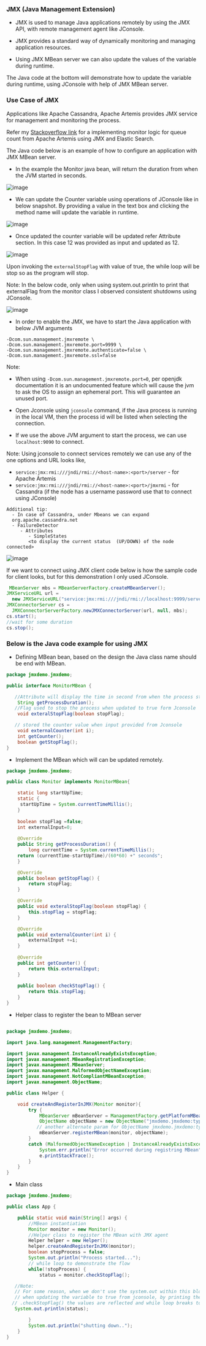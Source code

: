 ### JMX (Java Management Extension)

 - JMX is used to manage Java applications remotely by using the JMX API, with remote management agent like JConsole.

 - JMX provides a standard way of dynamically monitoring and managing application resources.

 - Using JMX MBean server we can also update the values of the variable during runtime.

The Java code at the bottom will demonstrate how to update the variable during runtime, using JConsole with help of JMX MBean server.

### Use Case of JMX
Applications like Apache Cassandra, Apache Artemis provides JMX service for management and monitoring the process.

Refer my [Stackoverflow link](https://stackoverflow.com/questions/63162424/activemq-artemis-and-logstash-jmx-input) for a implementing monitor logic for queue count from Apache Artemis using JMX and Elastic Search.

The Java code below is an example of how to configure an application with JMX MBean server.

 - In the example the Monitor java bean, will return the duration from when the JVM started in seconds.

![image](https://user-images.githubusercontent.com/6425536/158005143-c0cdfaf3-d160-41c9-9765-8b14732c94da.png)

- We can update the Counter variable using operations of JConsole like in below snapshot. By providing a value in the text box and clicking the method name will update the variable in runtime.

![image](https://user-images.githubusercontent.com/6425536/158005504-0cf2c02e-aa61-478c-94fa-095d9f872e09.png)

- Once updated the counter variable will be updated refer Attribute section. In this case 12 was provided as input and updated as 12.

![image](https://user-images.githubusercontent.com/6425536/158005177-ca8e5729-b1a7-4bac-a75b-2c9ae9c9357b.png)

Upon invoking the `externalStopFlag` with value of true, the while loop will be stop so as the program will stop.
 
 Note: In the below code, only when using system.out.println to print that externalFlag from the monitor class I observed consistent shutdowns using JConsole.
 
![image](https://user-images.githubusercontent.com/6425536/158005237-117b93a9-c7a4-4668-8e68-09617402064e.png)

- In order to enable the JMX, we have to start the Java application with below JVM arguments

```
-Dcom.sun.management.jmxremote \
-Dcom.sun.management.jmxremote.port=9999 \
-Dcom.sun.management.jmxremote.authenticate=false \
-Dcom.sun.management.jmxremote.ssl=false
```

Note:
  - When using `-Dcom.sun.management.jmxremote.port=0`, per openjdk documentation it is an undocumented feature which will cause the jvm to ask the OS to assign an ephemeral port. This will guarantee an unused port.

- Open Jconsole using `jconsole` command, if the Java process is running in the local VM, then the process id will be listed when selecting the connection.
- If we use the above JVM argument to start the process, we can use `localhost:9090` to connect.

Note: Using jconsole to connect services remotely we can use any of the one options and URL looks like,   
 - `service:jmx:rmi:///jndi/rmi://<host-name>:<port>/server`  - for Apache Artemis 
 - `service:jmx:rmi:///jndi/rmi://<host-name>:<port>/jmxrmi` - for Cassandra (if the node has a username password use that to connect using JConsole)

```
Additional tip:
  - In case of Cassandra, under Mbeans we can expand 
  org.apache.cassandra.net
  - FailureDetector
     - Attributes
        - SimpleStates   
        <to display the current status  (UP/DOWN) of the node connected> 
```

![image](https://user-images.githubusercontent.com/6425536/158005344-6ada0383-ceeb-4c4c-aa16-2cbcea0c6588.png)

If we want to connect using JMX client code below is how the sample code for client looks, but for this demonstration I only used JConsole.

```java
 MBeanServer mbs = MBeanServerFactory.createMBeanServer(); 
JMXServiceURL url = 
  new JMXServiceURL("service:jmx:rmi:///jndi/rmi://localhost:9999/server"); 
JMXConnectorServer cs = 
  JMXConnectorServerFactory.newJMXConnectorServer(url, null, mbs); 
cs.start(); 
//wait for some duration
cs.stop();
```

### Below is the Java code example for using JMX 

- Defining MBean bean, based on the design the Java class name should be end with MBean.

```java
package jmxdemo.jmxdemo;

public interface MonitorMBean {

   //Attribute will display the time in second from when the process started
	String getProcessDuration();
   //Flag used to stop the process when updated to true form Jconsole
	void exteralStopFlag(boolean stopFlag);

   // stored the counter value when input provided from Jconsole
	void externalCounter(int i);
	int getCounter();
	boolean getStopFlag();
}
```

- Implement the MBean which will can be updated remotely.

```java
package jmxdemo.jmxdemo;

public class Monitor implements MonitorMBean{

	static long startUpTime;
	static {
	 startUpTime = System.currentTimeMillis();	
	}
	
	boolean stopFlag =false;
	int externalInput=0;
	
	@Override
	public String getProcessDuration() {
		long currentTime = System.currentTimeMillis();
  	return (currentTime-startUpTime)/(60*60) +" seconds";
	}

	@Override
	public boolean getStopFlag() {
		return stopFlag;
	}

	@Override
	public void exteralStopFlag(boolean stopFlag) {
		this.stopFlag = stopFlag;
	}

	@Override
	public void externalCounter(int i) {
		externalInput +=i;
	}
	
	@Override
	public int getCounter() {
		return this.externalInput;
	}
	
	public boolean checkStopFlag() {
		return this.stopFlag;
	}
}
```

- Helper class to register the bean to MBean server

```java

package jmxdemo.jmxdemo;

import java.lang.management.ManagementFactory;

import javax.management.InstanceAlreadyExistsException;
import javax.management.MBeanRegistrationException;
import javax.management.MBeanServer;
import javax.management.MalformedObjectNameException;
import javax.management.NotCompliantMBeanException;
import javax.management.ObjectName;

public class Helper {

	void createAndRegisterInJMX(Monitor monitor){
		try {
			MBeanServer mBeanServer = ManagementFactory.getPlatformMBeanServer();
			ObjectName objectName = new ObjectName("jmxdemo.jmxdemo:type=monitor");
           // another alternate param for ObjectName jmxdemo.jmxdemo:type=basic,mame=monitor
			mBeanServer.registerMBean(monitor, objectName);
		}
		catch (MalformedObjectNameException | InstanceAlreadyExistsException | MBeanRegistrationException | NotCompliantMBeanException e) {
			System.err.println("Error occurred during registring MBean");
			e.printStackTrace();
		}
	}
}
```

- Main class

```java
package jmxdemo.jmxdemo;

public class App {

	public static void main(String[] args) {
        //MBean instantiation 
		Monitor monitor = new Monitor();
        //Helper class to register the MBean with JMX agent
		Helper helper = new Helper();
		helper.createAndRegisterInJMX(monitor);
		boolean stopProcess = false;
		System.out.println("Process started...");
        // while loop to demonstrate the flow 
		while(!stopProcess) {
			status = monitor.checkStopFlag();

   //Note: 
   // For some reason, when we don't use the system.out within this block, the loop is not breaking.
   // when updating the variable to true from jconsole, by printing the return value of monitor class 
  // .checkStopFlag() the values are reflected and while loop breaks to stop the process 
   System.out.println(status);

		}
		System.out.println("shutting down..");
	}
}
```
